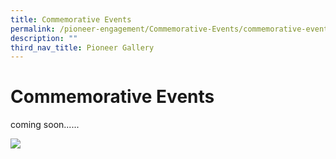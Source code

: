 ```yaml
---
title: Commemorative Events
permalink: /pioneer-engagement/Commemorative-Events/commemorative-events/
description: ""
third_nav_title: Pioneer Gallery
---
```

# Commemorative Events
coming soon......

<a href="https://lh3.googleusercontent.com/fO9PKTR4LiQ7We_rQQmOPH6ZzV0cv5eUbghq9iuxs6ZGopkxOELLjeUKJ3RAm2VpwdqdX9AG_7tjC3lq8zj-uuWWR2AvNsVIjmvZmNpIKqZLcJ0mnppKV5UuCT977W9O2e-Ac4myyQQ=w2400?source=screenshot.guru"> <img src="https://lh3.googleusercontent.com/fO9PKTR4LiQ7We_rQQmOPH6ZzV0cv5eUbghq9iuxs6ZGopkxOELLjeUKJ3RAm2VpwdqdX9AG_7tjC3lq8zj-uuWWR2AvNsVIjmvZmNpIKqZLcJ0mnppKV5UuCT977W9O2e-Ac4myyQQ=w600-h315-p-k" /> </a>